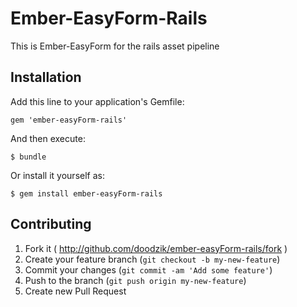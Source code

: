 # Ember-EasyForm-Rails

This is Ember-EasyForm for the rails asset pipeline

## Installation

Add this line to your application's Gemfile:

    gem 'ember-easyForm-rails'

And then execute:

    $ bundle

Or install it yourself as:

    $ gem install ember-easyForm-rails

## Contributing

1. Fork it ( http://github.com/doodzik/ember-easyForm-rails/fork )
2. Create your feature branch (`git checkout -b my-new-feature`)
3. Commit your changes (`git commit -am 'Add some feature'`)
4. Push to the branch (`git push origin my-new-feature`)
5. Create new Pull Request

